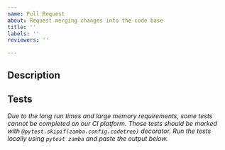 ```yaml
---
name: Pull Request
about: Request merging changes into the code base
title: ''
labels: ''
reviewers: ''

---
```


## Description


## Tests
*Due to the long run times and large memory requirements, some tests cannot be completed on our CI platform. Those tests should be marked with `@pytest.skipif(zamba.config.codetree)` decorator. Run the tests locally using `pytest zamba` and paste the output below.*